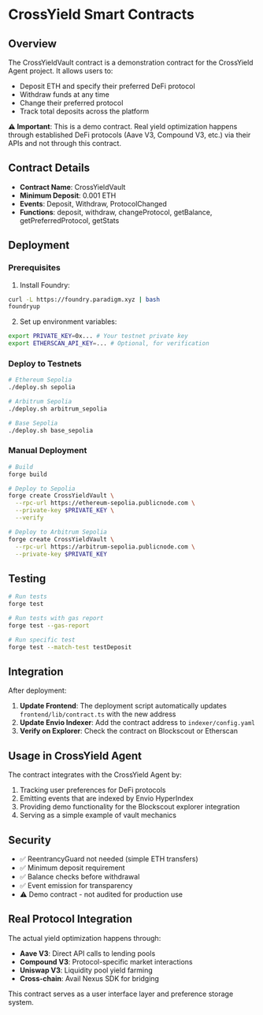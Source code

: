 # CrossYield Smart Contracts

## Overview

The CrossYieldVault contract is a demonstration contract for the CrossYield Agent project. It allows users to:

- Deposit ETH and specify their preferred DeFi protocol
- Withdraw funds at any time
- Change their preferred protocol
- Track total deposits across the platform

**⚠️ Important**: This is a demo contract. Real yield optimization happens through established DeFi protocols (Aave V3, Compound V3, etc.) via their APIs and not through this contract.

## Contract Details

- **Contract Name**: CrossYieldVault
- **Minimum Deposit**: 0.001 ETH
- **Events**: Deposit, Withdraw, ProtocolChanged
- **Functions**: deposit, withdraw, changeProtocol, getBalance, getPreferredProtocol, getStats

## Deployment

### Prerequisites

1. Install Foundry:
```bash
curl -L https://foundry.paradigm.xyz | bash
foundryup
```

2. Set up environment variables:
```bash
export PRIVATE_KEY=0x... # Your testnet private key
export ETHERSCAN_API_KEY=... # Optional, for verification
```

### Deploy to Testnets

```bash
# Ethereum Sepolia
./deploy.sh sepolia

# Arbitrum Sepolia  
./deploy.sh arbitrum_sepolia

# Base Sepolia
./deploy.sh base_sepolia
```

### Manual Deployment

```bash
# Build
forge build

# Deploy to Sepolia
forge create CrossYieldVault \
  --rpc-url https://ethereum-sepolia.publicnode.com \
  --private-key $PRIVATE_KEY \
  --verify

# Deploy to Arbitrum Sepolia
forge create CrossYieldVault \
  --rpc-url https://arbitrum-sepolia.publicnode.com \
  --private-key $PRIVATE_KEY
```

## Testing

```bash
# Run tests
forge test

# Run tests with gas report
forge test --gas-report

# Run specific test
forge test --match-test testDeposit
```

## Integration

After deployment:

1. **Update Frontend**: The deployment script automatically updates `frontend/lib/contract.ts` with the new address
2. **Update Envio Indexer**: Add the contract address to `indexer/config.yaml`
3. **Verify on Explorer**: Check the contract on Blockscout or Etherscan

## Usage in CrossYield Agent

The contract integrates with the CrossYield Agent by:

1. Tracking user preferences for DeFi protocols
2. Emitting events that are indexed by Envio HyperIndex
3. Providing demo functionality for the Blockscout explorer integration
4. Serving as a simple example of vault mechanics

## Security

- ✅ ReentrancyGuard not needed (simple ETH transfers)
- ✅ Minimum deposit requirement
- ✅ Balance checks before withdrawal
- ✅ Event emission for transparency
- ⚠️ Demo contract - not audited for production use

## Real Protocol Integration

The actual yield optimization happens through:

- **Aave V3**: Direct API calls to lending pools
- **Compound V3**: Protocol-specific market interactions  
- **Uniswap V3**: Liquidity pool yield farming
- **Cross-chain**: Avail Nexus SDK for bridging

This contract serves as a user interface layer and preference storage system.